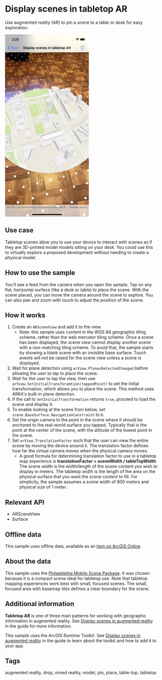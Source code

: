 # Display scenes in tabletop AR

Use augmented reality (AR) to pin a scene to a table or desk for easy exploration.

![Scene content shown sitting on a surface, as if it were a 3D printed model](DisplayScenesInTabletopAR.jpg)

## Use case

Tabletop scenes allow you to use your device to interact with scenes as if they are 3D-printed model models sitting on your desk. You could use this to virtually explore a proposed development without needing to create a physical model.

## How to use the sample

You'll see a feed from the camera when you open the sample. Tap on any flat, horizontal surface (like a desk or table) to place the scene. With the scene placed, you can move the camera around the scene to explore. You can also pan and zoom with touch to adjust the position of the scene.

## How it works

1. Create an `ARSceneView` and add it to the view.
    * Note: this sample uses content in the WGS 84 geographic tiling scheme, rather than the web mercator tiling scheme. Once a scene has been displayed, the scene view cannot display another scene with a non-matching tiling scheme. To avoid that, the sample starts by showing a blank scene with an invisible base surface. Touch events will not be raised for the scene view unless a scene is displayed.
2. Wait for plane detection using `arView.PlanesDetectedChanged` before allowing the user to tap to place the scene.
3. Wait for the user to tap the view, then use `arView.SetInitialTransforamtion(tappedPoint)` to set the initial transformation, which allows you to place the scene. This method uses ARKit's built-in plane detection.
4. If the call to `SetInitialTransformation` returns `true`, proceed to load the scene and display it.
5. To enable looking at the scene from below, set `scene.BaseSurface.NavigationConstraint` to `0`.
6. Set the origin camera to the point in the scene where it should be anchored to the real-world surface you tapped. Typically that is the point at the center of the scene, with the altitude of the lowest point in the scene.
7. Set `arView.TranslationFactor` such that the user can view the entire scene by moving the device around it. The translation factor defines how far the virtual camera moves when the physical camera moves.
    * A good formula for determining translation factor to use in a tabletop map experience is **translationFactor = sceneWidth / tableTopWidth**. The scene width is the width/length of the scene content you wish to display in meters. The tabletop width is the length of the area on the physical surface that you want the scene content to fill. For simplicity, the sample assumes a scene width of 800 meters and physical size of 1 meter.

## Relevant API

* ARSceneView
* Surface

## Offline data

This sample uses offline data, available as an [item on ArcGIS Online](https://www.arcgis.com/home/item.html?id=7dd2f97bb007466ea939160d0de96a9d).

## About the data

This sample uses the [Philadelphia Mobile Scene Package](https://www.arcgis.com/home/item.html?id=7dd2f97bb007466ea939160d0de96a9d). It was chosen because it is a compact scene ideal for tabletop use. Note that tabletop mapping experiences work best with small, focused scenes. The small, focused area with basemap tiles defines a clear boundary for the scene.

## Additional information

**Tabletop AR** is one of three main patterns for working with geographic information in augmented reality. See [Display scenes in augmented reality](https://developers.arcgis.com/net/v100/scenes-3d/display-scenes-in-augmented-reality/) in the guide for more information.

This sample uses the ArcGIS Runtime Toolkit. See [Display scenes in augmented reality](https://developers.arcgis.com/net/v100/scenes-3d/display-scenes-in-augmented-reality/) in the guide to learn about the toolkit and how to add it to your app.

## Tags

augmented reality, drop, mixed reality, model, pin, place, table-top, tabletop
